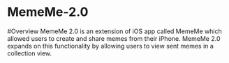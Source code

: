 # MemeMe-2.0

#Overview
MemeMe 2.0 is an extension of iOS app called MemeMe which allowed users to create and share memes from their iPhone. MemeMe 2.0 expands on this functionality by allowing users to view sent memes in a collection view.
